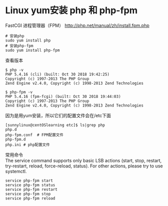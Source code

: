 # Linux yum安装 php 和 php-fpm 
FastCGI 进程管理器（FPM） http://php.net/manual/zh/install.fpm.php
```
# 安装php
sudo yum install php
# 安装php-fpm
sudo yum install php-fpm
```
查看版本
```
$ php -v
PHP 5.4.16 (cli) (built: Oct 30 2018 19:42:25)
Copyright (c) 1997-2013 The PHP Group
Zend Engine v2.4.0, Copyright (c) 1998-2013 Zend Technologies

$ php-fpm -v
PHP 5.4.16 (fpm-fcgi) (built: Oct 30 2018 19:44:03)
Copyright (c) 1997-2013 The PHP Group
Zend Engine v2.4.0, Copyright (c) 1998-2013 Zend Technologies
```
因为是用yum安装，所以它们的配置文件会在/etc下面
```
[sunnylinux@centOSlearning etc]$ ls|grep php
php.d
php-fpm.conf  # FPM配置文件
php-fpm.d
php.ini # php配置文件
```
常用命令</br>
The service command supports only basic LSB actions (start, stop, restart, try-restart, reload, force-reload, status). For other actions, please try to use systemctl.
```
service php-fpm start
service php-fpm status
service php-fpm restart
service php-fpm stop
service php-fpm reload
```

